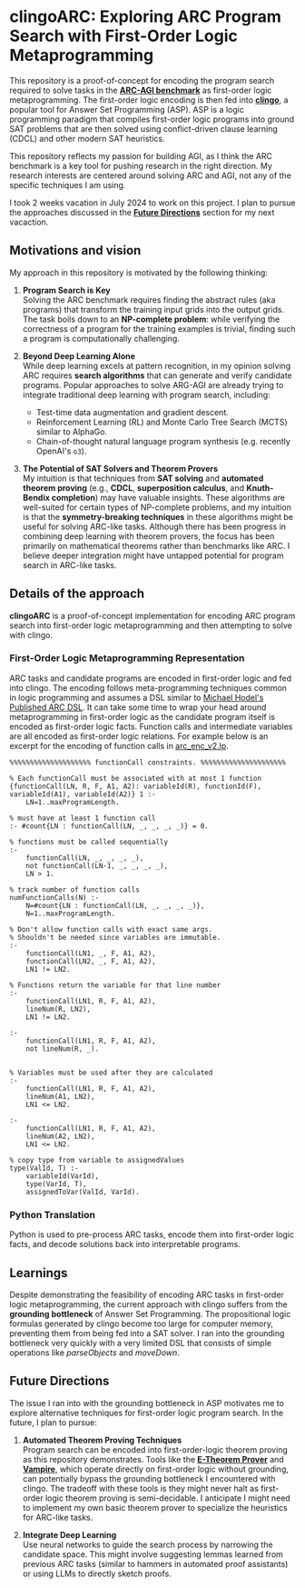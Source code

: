 # clingoARC: Exploring ARC Program Search with First-Order Logic Metaprogramming

This repository is a proof-of-concept for encoding the program search required to solve tasks in the [**ARC-AGI benchmark**]((https://arcprize.org/arc)) as first-order logic metaprogramming. 
The first-order logic encoding is then fed into [**clingo**](https://potassco.org/clingo/), a popular tool for Answer Set Programming (ASP). ASP is a logic programming paradigm that compiles first-order logic programs into ground SAT problems that are then solved using conflict-driven clause learning (CDCL) and other modern SAT heuristics. 

This repository reflects my passion for building AGI, as I think the ARC benchmark is a key tool for pushing research in the right direction. My research interests are centered around solving ARC and AGI, not any of the specific techniques I am using. 

I took 2 weeks vacation in July 2024 to work on this project. I plan to pursue the approaches discussed in the [**Future Directions**](#future-directions) section for my next vacaction.


## Motivations and vision

My approach in this repository is motivated by the following thinking:

1. **Program Search is Key**  
   Solving the ARC benchmark requires finding the abstract rules (aka programs) that transform the training input grids into the output grids.
   The task boils down to an **NP-complete problem**: while verifying the correctness of a program for the training examples is trivial, finding such a program is computationally challenging.

2. **Beyond Deep Learning Alone**  
   While deep learning excels at pattern recognition, in my opinion solving ARC requires **search algorithms** that can generate and verify candidate programs. Popular approaches to solve ARG-AGI are already trying to integrate traditional deep learning with program search, including:
   - Test-time data augmentation and gradient descent.  
   - Reinforcement Learning (RL) and Monte Carlo Tree Search (MCTS) similar to AlphaGo.  
   - Chain-of-thought natural language program synthesis (e.g. recently OpenAI's `o3`).  

3. **The Potential of SAT Solvers and Theorem Provers**  
   My intuition is that techniques from **SAT solving** and **automated theorem proving** (e.g., **CDCL**, **superposition calculus**, and **Knuth-Bendix completion**) may have valuable insights.
   These algorithms are well-suited for certain types of NP-complete problems, and my intuition is that the **symmetry-breaking techniques** in these algorithms might be useful for solving ARC-like tasks.
   Although there has been progress in combining deep learning with theorem provers, the focus has been primarily on mathematical theorems rather than benchmarks like ARC. I believe deeper integration might have untapped potential for program search in ARC-like tasks.


## Details of the approach

**clingoARC** is a proof-of-concept implementation for encoding ARC program search into first-order logic metaprogramming and then attempting to solve with clingo. 
  
### First-Order Logic Metaprogramming Representation  
  ARC tasks and candidate programs are encoded in first-order logic and fed into clingo. The encoding follows meta-programming techniques common in logic programming and assumes a DSL similar to [Michael Hodel's Published ARC DSL](https://github.com/michaelhodel/arc-dsl). It can take some time to wrap your head around metaprogramming in first-order logic as the candidate program itself is encoded as first-order logic facts. Function calls and intermediate variables are all encoded as first-order logic relations. For example below is an excerpt for the encoding of function calls in [arc_enc_v2.lp](https://github.com/jblackwood/clingoArc/blob/a7adb4fe1055d283572f35ae704bf1079b0a415b/src/arc_enc_v2.lp#L148).

```
%%%%%%%%%%%%%%%%%%%% functionCall constraints. %%%%%%%%%%%%%%%%%%%%%

% Each functionCall must be associated with at most 1 function
{functionCall(LN, R, F, A1, A2): variableId(R), functionId(F), variableId(A1), variableId(A2)} 1 :- 
    LN=1..maxProgramLength.

% must have at least 1 function call
:- #count{LN : functionCall(LN, _, _, _, _)} = 0.

% functions must be called sequentially
:-
    functionCall(LN, _, _, _, _),
    not functionCall(LN-1, _, _, _, _),
    LN > 1.

% track number of function calls
numFunctionCalls(N) :-
    N=#count{LN : functionCall(LN, _, _, _, _)},
    N=1..maxProgramLength.

% Don't allow function calls with exact same args. 
% Shouldn't be needed since variables are immutable.
:-
    functionCall(LN1, _, F, A1, A2),
    functionCall(LN2, _, F, A1, A2),
    LN1 != LN2.

% Functions return the variable for that line number
:-
    functionCall(LN1, R, F, A1, A2),
    lineNum(R, LN2),
    LN1 != LN2.

:-
    functionCall(LN1, R, F, A1, A2),
    not lineNum(R, _).


% Variables must be used after they are calculated
:- 
    functionCall(LN1, R, F, A1, A2),
    lineNum(A1, LN2),
    LN1 <= LN2.

:- 
    functionCall(LN1, R, F, A1, A2),
    lineNum(A2, LN2),
    LN1 <= LN2.

% copy type from variable to assignedValues
type(ValId, T) :-
    variableId(VarId),
    type(VarId, T),
    assignedToVar(ValId, VarId).

```

### Python Translation  
Python is used to pre-process ARC tasks, encode them into first-order logic facts, and decode solutions back into interpretable programs.

## Learnings
Despite demonstrating the feasibility of encoding ARC tasks in first-order logic metaprogramming, the current approach with clingo suffers from the **grounding bottleneck** of Answer Set Programming. The propositional logic formulas generated by clingo become too large for computer memory, preventing them from being fed into a SAT solver. I ran into the grounding bottleneck very quickly with a very limited DSL that consists of simple operations like *parseObjects* and *moveDown*.


## Future Directions

The issue I ran into with the grounding bottleneck in ASP motivates me to explore alternative techniques for first-order logic program search. In the future, I plan to pursue:

1. **Automated Theorem Proving Techniques**  
   Program search can be encoded into first-order-logic theorem proving as this repository demonstrates. Tools like the [**E-Theorem Prover**](https://wwwlehre.dhbw-stuttgart.de/~sschulz/E/E.html) and [**Vampire**](https://vprover.github.io/), which operate directly on first-order logic without grounding, can potentially bypass the grounding bottleneck I encountered with clingo. The tradeoff with these tools is they might never halt as first-order logic theorem proving is semi-decidable. I anticipate I might need to implement my own basic theorem prover to specialize the heuristics for ARC-like tasks.

2. **Integrate Deep Learning**  
   Use neural networks to guide the search process by narrowing the candidate space. This might involve suggesting lemmas learned from previous ARC tasks (similar to hammers in automated proof assistants) or using LLMs to directly sketch proofs.
